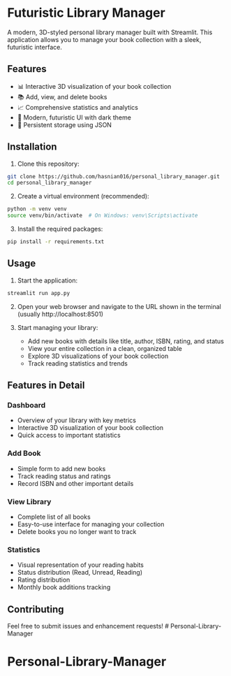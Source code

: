 # Futuristic Library Manager

A modern, 3D-styled personal library manager built with Streamlit. This application allows you to manage your book collection with a sleek, futuristic interface.

## Features

- 📊 Interactive 3D visualization of your book collection
- 📚 Add, view, and delete books
- 📈 Comprehensive statistics and analytics
- 🎨 Modern, futuristic UI with dark theme
- 💾 Persistent storage using JSON

## Installation

1. Clone this repository:
```bash
git clone https://github.com/hasnian016/personal_library_manager.git
cd personal_library_manager
```

2. Create a virtual environment (recommended):
```bash
python -m venv venv
source venv/bin/activate  # On Windows: venv\Scripts\activate
```

3. Install the required packages:
```bash
pip install -r requirements.txt
```

## Usage

1. Start the application:
```bash
streamlit run app.py
```

2. Open your web browser and navigate to the URL shown in the terminal (usually http://localhost:8501)

3. Start managing your library:
   - Add new books with details like title, author, ISBN, rating, and status
   - View your entire collection in a clean, organized table
   - Explore 3D visualizations of your book collection
   - Track reading statistics and trends

## Features in Detail

### Dashboard
- Overview of your library with key metrics
- Interactive 3D visualization of your book collection
- Quick access to important statistics

### Add Book
- Simple form to add new books
- Track reading status and ratings
- Record ISBN and other important details

### View Library
- Complete list of all books
- Easy-to-use interface for managing your collection
- Delete books you no longer want to track

### Statistics
- Visual representation of your reading habits
- Status distribution (Read, Unread, Reading)
- Rating distribution
- Monthly book additions tracking

## Contributing

Feel free to submit issues and enhancement requests! # Personal-Library-Manager
# Personal-Library-Manager
